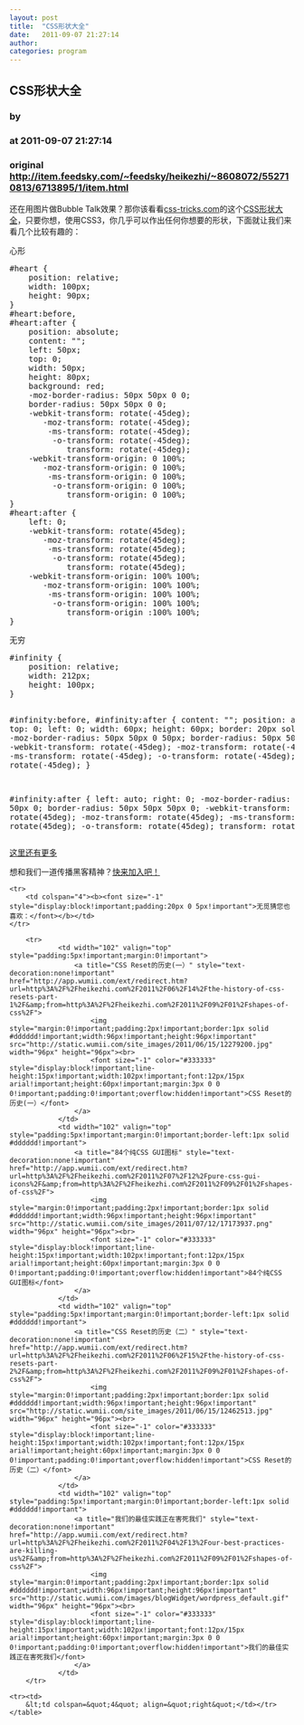 ```yaml
---
layout: post
title:  "CSS形状大全"
date:   2011-09-07 21:27:14
author: 
categories: program
---
```


## CSS形状大全
### by 
### at 2011-09-07 21:27:14
### original <http://item.feedsky.com/~feedsky/heikezhi/~8608072/552710813/6713895/1/item.html>

<p>还在用图片做Bubble Talk效果？那你该看看<a href="http://css-tricks.com/">css-tricks.com</a>的这个<a href="http://css-tricks.com/examples/ShapesOfCSS/">CSS形状大全</a>，只要你想，使用CSS3，你几乎可以作出任何你想要的形状，下面就让我们来看几个比较有趣的：</p>
<p>心形</p>

<div></div>
<pre name="code">
#heart {
    position: relative;
    width: 100px;
    height: 90px;
}
#heart:before,
#heart:after {
    position: absolute;
    content: "";
    left: 50px;
    top: 0;
    width: 50px;
    height: 80px;
    background: red;
    -moz-border-radius: 50px 50px 0 0;
    border-radius: 50px 50px 0 0;
    -webkit-transform: rotate(-45deg);
       -moz-transform: rotate(-45deg);
        -ms-transform: rotate(-45deg);
         -o-transform: rotate(-45deg);
            transform: rotate(-45deg);
    -webkit-transform-origin: 0 100%;
       -moz-transform-origin: 0 100%;
        -ms-transform-origin: 0 100%;
         -o-transform-origin: 0 100%;
            transform-origin: 0 100%;
}
#heart:after {
    left: 0;
    -webkit-transform: rotate(45deg);
       -moz-transform: rotate(45deg);
        -ms-transform: rotate(45deg);
         -o-transform: rotate(45deg);
            transform: rotate(45deg);
    -webkit-transform-origin: 100% 100%;
       -moz-transform-origin: 100% 100%;
        -ms-transform-origin: 100% 100%;
         -o-transform-origin: 100% 100%;
            transform-origin :100% 100%;
}
</pre>
<p>无穷</p>

<div></div>
<pre name="code">
#infinity {
    position: relative;
    width: 212px;
    height: 100px;
}

#infinity:before,
#infinity:after {
    content: "";
    position: absolute;
    top: 0;
    left: 0;
    width: 60px;
    height: 60px;
    border: 20px solid red;
    -moz-border-radius: 50px 50px 0 50px;
         border-radius: 50px 50px 0 50px;
    -webkit-transform: rotate(-45deg);
       -moz-transform: rotate(-45deg);
        -ms-transform: rotate(-45deg);
         -o-transform: rotate(-45deg);
            transform: rotate(-45deg);
}

#infinity:after {
    left: auto;
    right: 0;
    -moz-border-radius: 50px 50px 50px 0;
         border-radius: 50px 50px 50px 0;
    -webkit-transform: rotate(45deg);
       -moz-transform: rotate(45deg);
        -ms-transform: rotate(45deg);
         -o-transform: rotate(45deg);
            transform: rotate(45deg);
}
</pre>
<p><a href="http://css-tricks.com/examples/ShapesOfCSS/">这里还有更多</a></p>
<p>想和我们一道传播黑客精神？<a href="http://heikezhi.com/join">快来加入吧！</a></p>
<table cellspacing="0" cellpadding="3" border="0" style="clear:both">
    
    <tr>
        <td colspan="4"><b><font size="-1" style="display:block!important;padding:20px 0 5px!important">无觅猜您也喜欢：</font></b></td>
    </tr>
    
        <tr>
                <td width="102" valign="top" style="padding:5px!important;margin:0!important">
                    <a title="CSS Reset的历史(一）" style="text-decoration:none!important" href="http://app.wumii.com/ext/redirect.htm?url=http%3A%2F%2Fheikezhi.com%2F2011%2F06%2F14%2Fthe-history-of-css-resets-part-1%2F&amp;from=http%3A%2F%2Fheikezhi.com%2F2011%2F09%2F01%2Fshapes-of-css%2F">
                        <img style="margin:0!important;padding:2px!important;border:1px solid #dddddd!important;width:96px!important;height:96px!important" src="http://static.wumii.com/site_images/2011/06/15/12279200.jpg" width="96px" height="96px"><br>
                        <font size="-1" color="#333333" style="display:block!important;line-height:15px!important;width:102px!important;font:12px/15px arial!important;height:60px!important;margin:3px 0 0 0!important;padding:0!important;overflow:hidden!important">CSS Reset的历史(一）</font>
                    </a>
                </td>
                <td width="102" valign="top" style="padding:5px!important;margin:0!important;border-left:1px solid #dddddd!important">
                    <a title="84个纯CSS GUI图标" style="text-decoration:none!important" href="http://app.wumii.com/ext/redirect.htm?url=http%3A%2F%2Fheikezhi.com%2F2011%2F07%2F12%2Fpure-css-gui-icons%2F&amp;from=http%3A%2F%2Fheikezhi.com%2F2011%2F09%2F01%2Fshapes-of-css%2F">
                        <img style="margin:0!important;padding:2px!important;border:1px solid #dddddd!important;width:96px!important;height:96px!important" src="http://static.wumii.com/site_images/2011/07/12/17173937.png" width="96px" height="96px"><br>
                        <font size="-1" color="#333333" style="display:block!important;line-height:15px!important;width:102px!important;font:12px/15px arial!important;height:60px!important;margin:3px 0 0 0!important;padding:0!important;overflow:hidden!important">84个纯CSS GUI图标</font>
                    </a>
                </td>
                <td width="102" valign="top" style="padding:5px!important;margin:0!important;border-left:1px solid #dddddd!important">
                    <a title="CSS Reset的历史（二）" style="text-decoration:none!important" href="http://app.wumii.com/ext/redirect.htm?url=http%3A%2F%2Fheikezhi.com%2F2011%2F06%2F15%2Fthe-history-of-css-resets-part-2%2F&amp;from=http%3A%2F%2Fheikezhi.com%2F2011%2F09%2F01%2Fshapes-of-css%2F">
                        <img style="margin:0!important;padding:2px!important;border:1px solid #dddddd!important;width:96px!important;height:96px!important" src="http://static.wumii.com/site_images/2011/06/15/12462513.jpg" width="96px" height="96px"><br>
                        <font size="-1" color="#333333" style="display:block!important;line-height:15px!important;width:102px!important;font:12px/15px arial!important;height:60px!important;margin:3px 0 0 0!important;padding:0!important;overflow:hidden!important">CSS Reset的历史（二）</font>
                    </a>
                </td>
                <td width="102" valign="top" style="padding:5px!important;margin:0!important;border-left:1px solid #dddddd!important">
                    <a title="我们的最佳实践正在害死我们" style="text-decoration:none!important" href="http://app.wumii.com/ext/redirect.htm?url=http%3A%2F%2Fheikezhi.com%2F2011%2F04%2F13%2Four-best-practices-are-killing-us%2F&amp;from=http%3A%2F%2Fheikezhi.com%2F2011%2F09%2F01%2Fshapes-of-css%2F">
                        <img style="margin:0!important;padding:2px!important;border:1px solid #dddddd!important;width:96px!important;height:96px!important" src="http://static.wumii.com/images/blogWidget/wordpress_default.gif" width="96px" height="96px"><br>
                        <font size="-1" color="#333333" style="display:block!important;line-height:15px!important;width:102px!important;font:12px/15px arial!important;height:60px!important;margin:3px 0 0 0!important;padding:0!important;overflow:hidden!important">我们的最佳实践正在害死我们</font>
                    </a>
                </td>
        </tr>
    
    <tr><td>
        &lt;td colspan=&quot;4&quot; align=&quot;right&quot;</td></tr></table>